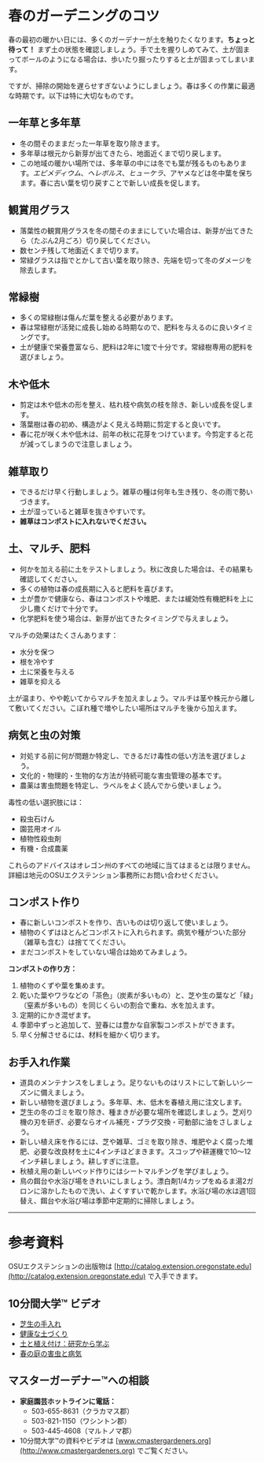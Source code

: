 # 春のガーデニングのコツ

春の最初の暖かい日には、多くのガーデナーが土を触りたくなります。**ちょっと待って！** まず土の状態を確認しましょう。手で土を握りしめてみて、土が固まってボールのようになる場合は、歩いたり掘ったりすると土が固まってしまいます。

ですが、掃除の開始を遅らせすぎないようにしましょう。春は多くの作業に最適な時期です。以下は特に大切なものです。

## 一年草と多年草

- 冬の間そのままだった一年草を取り除きます。
- 多年草は根元から新芽が出てきたら、地面近くまで切り戻します。
- この地域の暖かい場所では、多年草の中には冬でも葉が残るものもあります。*エピメディウム*、*ヘレボルス*、*ヒューケラ*、アヤメなどは冬中葉を保ちます。春に古い葉を切り戻すことで新しい成長を促します。

## 観賞用グラス

- 落葉性の観賞用グラスを冬の間そのままにしていた場合は、新芽が出てきたら（たぶん2月ごろ）切り戻してください。
- 数センチ残して地面近くまで切ります。
- 常緑グラスは指でとかして古い葉を取り除き、先端を切って冬のダメージを除去します。

## 常緑樹

- 多くの常緑樹は傷んだ葉を整える必要があります。
- 春は常緑樹が活発に成長し始める時期なので、肥料を与えるのに良いタイミングです。
- 土が健康で栄養豊富なら、肥料は2年に1度で十分です。常緑樹専用の肥料を選びましょう。

## 木や低木

- 剪定は木や低木の形を整え、枯れ枝や病気の枝を除き、新しい成長を促します。
- 落葉樹は春の初め、構造がよく見える時期に剪定すると良いです。
- 春に花が咲く木や低木は、前年の秋に花芽をつけています。今剪定すると花が減ってしまうので注意しましょう。

## 雑草取り

- できるだけ早く行動しましょう。雑草の種は何年も生き残り、冬の雨で勢いづきます。
- 土が湿っていると雑草を抜きやすいです。
- **雑草はコンポストに入れないでください。**

## 土、マルチ、肥料

- 何かを加える前に土をテストしましょう。秋に改良した場合は、その結果も確認してください。
- 多くの植物は春の成長期に入ると肥料を喜びます。
- 土が豊かで健康なら、春はコンポストや堆肥、または緩効性有機肥料を上に少し撒くだけで十分です。
- 化学肥料を使う場合は、新芽が出てきたタイミングで与えましょう。

マルチの効果はたくさんあります：
- 水分を保つ
- 根を冷やす
- 土に栄養を与える
- 雑草を抑える

土が温まり、やや乾いてからマルチを加えましょう。マルチは茎や株元から離して敷いてください。こぼれ種で増やしたい場所はマルチを後から加えます。

## 病気と虫の対策

- 対処する前に何が問題か特定し、できるだけ毒性の低い方法を選びましょう。
- 文化的・物理的・生物的な方法が持続可能な害虫管理の基本です。
- 農薬は害虫問題を特定し、ラベルをよく読んでから使いましょう。

毒性の低い選択肢には：
- 殺虫石けん
- 園芸用オイル
- 植物性殺虫剤
- 有機・合成農薬

これらのアドバイスはオレゴン州のすべての地域に当てはまるとは限りません。詳細は地元のOSUエクステンション事務所にお問い合わせください。

## コンポスト作り

- 春に新しいコンポストを作り、古いものは切り返して使いましょう。
- 植物のくずはほとんどコンポストに入れられます。病気や種がついた部分（雑草も含む）は捨ててください。
- まだコンポストをしていない場合は始めてみましょう。

**コンポストの作り方：**
1. 植物のくずや葉を集めます。
2. 乾いた葉やワラなどの「茶色」（炭素が多いもの）と、芝や生の葉など「緑」（窒素が多いもの）を同じくらいの割合で重ね、水を加えます。
3. 定期的にかき混ぜます。
4. 季節中ずっと追加して、翌春には豊かな自家製コンポストができます。
5. 早く分解させるには、材料を細かく切ります。

## お手入れ作業

- 道具のメンテナンスをしましょう。足りないものはリストにして新しいシーズンに備えましょう。
- 新しい植物を選びましょう。多年草、木、低木を春植え用に注文します。
- 芝生の冬のゴミを取り除き、種まきが必要な場所を確認しましょう。芝刈り機の刃を研ぎ、必要ならオイル補充・プラグ交換・可動部に油をさしましょう。
- 新しい植え床を作るには、芝や雑草、ゴミを取り除き、堆肥やよく腐った堆肥、必要な改良材を土に4インチほどまきます。スコップや耕運機で10〜12インチ耕しましょう。耕しすぎに注意。
- 秋植え用の新しいベッド作りにはシートマルチングを学びましょう。
- 鳥の餌台や水浴び場をきれいにしましょう。漂白剤1/4カップをぬるま湯2ガロンに溶かしたもので洗い、よくすすいで乾かします。水浴び場の水は週1回替え、餌台や水浴び場は季節中定期的に掃除しましょう。

---

# 参考資料

OSUエクステンションの出版物は [http://catalog.extension.oregonstate.edu](http://catalog.extension.oregonstate.edu) で入手できます。

## 10分間大学™ ビデオ

- [芝生の手入れ](https://www.youtube.com/watch?v=rZ-Fp68FxDc)
- [健康な土づくり](https://www.youtube.com/watch?v=4Vjhm-Y-IUY)
- [土と植え付け：研究から学ぶ](https://www.youtube.com/watch?v=ZDaZa7P5zSI&list=PLZEzoOaZqnfoVPUYtXji6wgWSrpzS6l7b)
- [春の庭の害虫と病気](https://www.youtube.com/watch?v=kjIuwoYCkmY)

## マスターガーデナー™への相談

- **家庭園芸ホットラインに電話：**
  - 503-655-8631（クラカマス郡）
  - 503-821-1150（ワシントン郡）
  - 503-445-4608（マルトノマ郡）
- 10分間大学™の資料やビデオは [www.cmastergardeners.org](http://www.cmastergardeners.org) でご覧ください。
